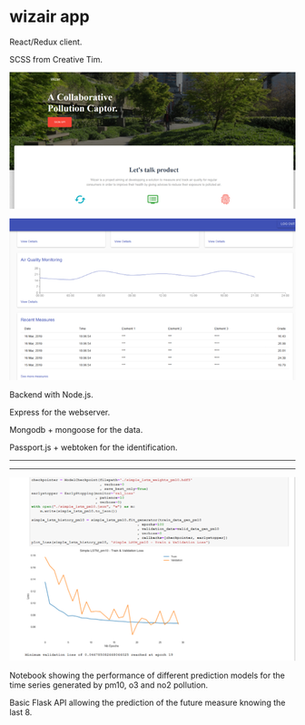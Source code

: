 # wizair app

React/Redux client.

SCSS from Creative Tim.


![Alt text](/img/LandingPage.png?raw=true "Optional Title")



![Alt text](/img/Dashboard.png?raw=true "Optional Title")



Backend with Node.js. 


Express for the webserver.


Mongodb + mongoose for the data.


Passport.js + webtoken for the identification.









******************************************************************************************************************************************************************************

******************************************************************************************************************************************************************************

![Alt text](/img/notebook.PNG?raw=true "Optional Title")

Notebook showing the performance of different prediction models for the time series generated by pm10, o3 and no2 pollution.

Basic Flask API allowing the prediction of the future measure knowing the last 8.
